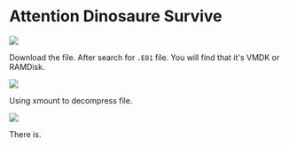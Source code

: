 # **Attention Dinosaure Survive**
![](https://i.imgur.com/U1GZDRa.png)

Download the file.
After search for `.E01` file. You will find that it's VMDK or RAMDisk.

![](https://i.imgur.com/u1GkZEG.png)

Using xmount to decompress file.

![](https://i.imgur.com/wgacT5B.png)

There is.

